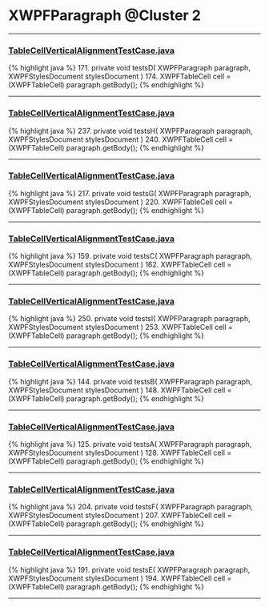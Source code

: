 # XWPFParagraph @Cluster 2

***

### [TableCellVerticalAlignmentTestCase.java](https://searchcode.com/codesearch/view/96672468/)
{% highlight java %}
171. private void testsD( XWPFParagraph paragraph, XWPFStylesDocument stylesDocument )
174.     XWPFTableCell cell = (XWPFTableCell) paragraph.getBody();
{% endhighlight %}

***

### [TableCellVerticalAlignmentTestCase.java](https://searchcode.com/codesearch/view/96672468/)
{% highlight java %}
237. private void testsH( XWPFParagraph paragraph, XWPFStylesDocument stylesDocument )
240.     XWPFTableCell cell = (XWPFTableCell) paragraph.getBody();
{% endhighlight %}

***

### [TableCellVerticalAlignmentTestCase.java](https://searchcode.com/codesearch/view/96672468/)
{% highlight java %}
217. private void testsG( XWPFParagraph paragraph, XWPFStylesDocument stylesDocument )
220.     XWPFTableCell cell = (XWPFTableCell) paragraph.getBody();
{% endhighlight %}

***

### [TableCellVerticalAlignmentTestCase.java](https://searchcode.com/codesearch/view/96672468/)
{% highlight java %}
159. private void testsC( XWPFParagraph paragraph, XWPFStylesDocument stylesDocument )
162.     XWPFTableCell cell = (XWPFTableCell) paragraph.getBody();
{% endhighlight %}

***

### [TableCellVerticalAlignmentTestCase.java](https://searchcode.com/codesearch/view/96672468/)
{% highlight java %}
250. private void testsI( XWPFParagraph paragraph, XWPFStylesDocument stylesDocument )
253.     XWPFTableCell cell = (XWPFTableCell) paragraph.getBody();
{% endhighlight %}

***

### [TableCellVerticalAlignmentTestCase.java](https://searchcode.com/codesearch/view/96672468/)
{% highlight java %}
144. private void testsB( XWPFParagraph paragraph, XWPFStylesDocument stylesDocument )
148.     XWPFTableCell cell = (XWPFTableCell) paragraph.getBody();
{% endhighlight %}

***

### [TableCellVerticalAlignmentTestCase.java](https://searchcode.com/codesearch/view/96672468/)
{% highlight java %}
125. private void testsA( XWPFParagraph paragraph, XWPFStylesDocument stylesDocument )
128.     XWPFTableCell cell = (XWPFTableCell) paragraph.getBody();
{% endhighlight %}

***

### [TableCellVerticalAlignmentTestCase.java](https://searchcode.com/codesearch/view/96672468/)
{% highlight java %}
204. private void testsF( XWPFParagraph paragraph, XWPFStylesDocument stylesDocument )
207.     XWPFTableCell cell = (XWPFTableCell) paragraph.getBody();
{% endhighlight %}

***

### [TableCellVerticalAlignmentTestCase.java](https://searchcode.com/codesearch/view/96672468/)
{% highlight java %}
191. private void testsE( XWPFParagraph paragraph, XWPFStylesDocument stylesDocument )
194.     XWPFTableCell cell = (XWPFTableCell) paragraph.getBody();
{% endhighlight %}

***

